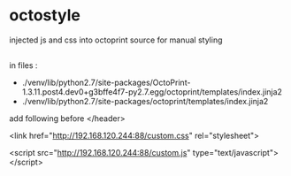# octostyle


injected js and css into octoprint source for manual styling


##

in files :

* ./venv/lib/python2.7/site-packages/OctoPrint-1.3.11.post4.dev0+g3bffe4f7-py2.7.egg/octoprint/templates/index.jinja2
* ./venv/lib/python2.7/site-packages/octoprint/templates/index.jinja2


add following before &lt;/header&gt;


&lt;link href="http://192.168.120.244:88/custom.css" rel="stylesheet"&gt;

&lt;script src="http://192.168.120.244:88/custom.js" type="text/javascript"&gt;&lt;/script&gt;

